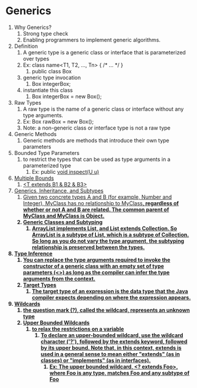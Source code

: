 # Generics
1. Why Generics?
    1. Strong type check
    2. Enabling programmers to implement generic algorithms.
2. Definition
    1. A generic type is a generic class or interface that is parameterized over types
    2. Ex: class name<T1, T2, ..., Tn> { /* ... */ }
        1. public class Box<T>
    3. generic type invocation
        1. Box<Integer> integerBox;
    4. instantiate this class
        1. Box<Integer> integerBox = new Box<Integer>();
3. Raw Types
    1. A raw type is the name of a generic class or interface without any type arguments.
    2. Ex: Box rawBox = new Box();
    3. Note: a non-generic class or interface type is not a raw type
4. Generic Methods
    1. Generic methods are methods that introduce their own type parameters
5. Bounded Type Parameters
    1. to restrict the types that can be used as type arguments in a parameterized type
        1. Ex: public <U extends Number> void inspect(U u)
6. Multiple Bounds
    1. <T extends B1 & B2 & B3>
7. Generics, Inheritance, and Subtypes
    1. Given two concrete types A and B (for example, Number and Integer), MyClass<A> has no relationship to MyClass<B>, regardless of whether or not A and B are related. The common parent of MyClass<A> and MyClass<B> is Object.
    2. Generic Classes and Subtyping
        1. ArrayList<E> implements List<E>, and List<E> extends Collection<E>. So ArrayList<String> is a subtype of List<String>, which is a subtype of Collection<String>. So long as you do not vary the type argument, the subtyping relationship is preserved between the types.
8. Type Inference
    1. You can replace the type arguments required to invoke the constructor of a generic class with an empty set of type parameters (<>) as long as the compiler can infer the type arguments from the context.
    2. Target Types
        1. The target type of an expression is the data type that the Java compiler expects depending on where the expression appears.
9. Wildcards
    1. the question mark (?), called the wildcard, represents an unknown type 
    2. Upper Bounded Wildcards
        1. to relax the restrictions on a variable
            1. To declare an upper-bounded wildcard, use the wildcard character ('?'), followed by the extends keyword, followed by its upper bound. Note that, in this context, extends is used in a general sense to mean either "extends" (as in classes) or "implements" (as in interfaces).
                1. Ex: The upper bounded wildcard, <? extends Foo>, where Foo is any type, matches Foo and any subtype of Foo